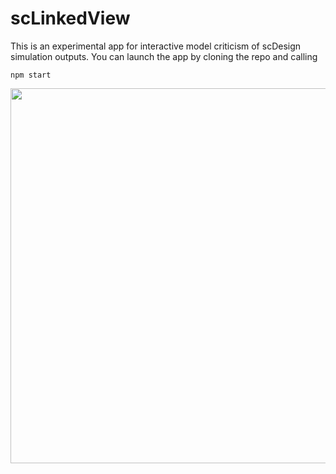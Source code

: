 # scLinkedView

This is an experimental app for interactive model criticism of scDesign simulation outputs. You can launch the app by cloning the repo and calling

```
npm start
```

<img src="public/assets/scdesigner.gif" width=600/>
